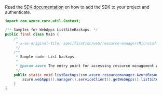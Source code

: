 Read the [SDK documentation](https://github.com/Azure/azure-sdk-for-java/blob/azure-resourcemanager_2.15.0/sdk/resourcemanager/azure-resourcemanager/README.md) on how to add the SDK to your project and authenticate.

```java
import com.azure.core.util.Context;

/** Samples for WebApps ListSiteBackups. */
public final class Main {
    /*
     * x-ms-original-file: specification/web/resource-manager/Microsoft.Web/stable/2021-03-01/examples/ListSlotBackups.json
     */
    /**
     * Sample code: List backups.
     *
     * @param azure The entry point for accessing resource management APIs in Azure.
     */
    public static void listBackups(com.azure.resourcemanager.AzureResourceManager azure) {
        azure.webApps().manager().serviceClient().getWebApps().listSiteBackups("testrg123", "tests346", Context.NONE);
    }
}
```
